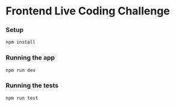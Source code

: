 # Frontend Live Coding Challenge

### Setup

```bash
npm install
```

### Running the app

```bash
npm run dev
```

### Running the tests

```bash
npm run test
```

